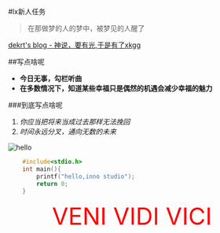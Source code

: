 #lx新人任务

>在那做梦的人的梦中，被梦见的人醒了

[dekrt's blog - 神说，要有光,于是有了xkgg](https://dekrt.cn/)

##写点啥呢
* **今日无事，勾栏听曲**
* **在多数情况下，知道某些幸福只是偶然的机遇会减少幸福的魅力**
  
###到底写点啥呢
1. *你应当把将来当成过去那样无法挽回*
2. *时间永远分叉，通向无数的未来*
   
![hello](https://img0.baidu.com/it/u=4233858182,1041103138&fm=253&fmt=auto&app=120&f=JPEG?w=1280&h=800)

```c
    #include<stdio.h>
    int main(){
        printf("hello,inno studio");
        return 0;
    }
```
<center><font color=red size=72>VENI VIDI VICI</font><center>